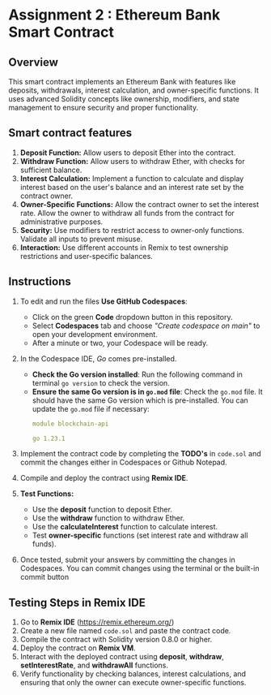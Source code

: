 # Assignment 2 : Ethereum Bank Smart Contract

## Overview
This smart contract implements an Ethereum Bank with features like deposits, withdrawals, interest calculation, and owner-specific functions. It uses advanced Solidity concepts like ownership, modifiers, and state management to ensure security and proper functionality.

## Smart contract features

1. **Deposit Function:** Allow users to deposit Ether into the contract.
2. **Withdraw Function:** Allow users to withdraw Ether, with checks for sufficient balance.
3. **Interest Calculation:** Implement a function to calculate and display interest based on the user's balance and an interest rate set by the contract owner.
4. **Owner-Specific Functions:** Allow the contract owner to set the interest rate. Allow the owner to withdraw all funds from the contract for administrative purposes.
5. **Security:** Use modifiers to restrict access to owner-only functions. Validate all inputs to prevent misuse.
6. **Interaction:** Use different accounts in Remix to test ownership restrictions and user-specific balances.

## Instructions
1. To edit and run the files **Use GitHub Codespaces**:
   - Click on the green **Code** dropdown button in this repository.
   - Select **Codespaces** tab and choose *"Create codespace on main"* to open your development environment.
   - After a minute or two, your Codespace will be ready.

2. In the Codespace IDE, *Go* comes pre-installed. 
   - **Check the Go version installed**: Run the following command in terminal `go version` to check the version.
   - **Ensure the same Go version is in `go.mod` file**: Check the `go.mod` file. It should have the same Go version which is pre-installed. 
     You can update the `go.mod` file if necessary:
     ```yaml
     module blockchain-api
     
     go 1.23.1
     ```


3. Implement the contract code by completing the **TODO's** in `code.sol` and commit the changes either in Codespaces or Github Notepad.
4. Compile and deploy the contract using **Remix IDE**.
5. **Test Functions:**
   * Use the **deposit** function to deposit Ether.
   * Use the **withdraw** function to withdraw Ether.
   * Use the **calculateInterest** function to calculate interest.
   * Test **owner-specific** functions (set interest rate and withdraw all funds).
6. Once tested, submit your answers by committing the changes in Codespaces. You can commit changes using the terminal or the built-in commit button

## Testing Steps in Remix IDE

1. Go to **Remix IDE** (https://remix.ethereum.org/)
2. Create a new file named `code.sol` and paste the contract code.
3. Compile the contract with Solidity version 0.8.0 or higher.
4. Deploy the contract on **Remix VM**.
5. Interact with the deployed contract using **deposit**, **withdraw**, **setInterestRate**, and **withdrawAll** functions.
6. Verify functionality by checking balances, interest calculations, and ensuring that only the owner can execute owner-specific functions.






